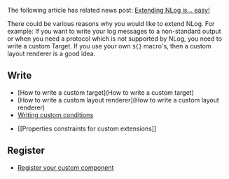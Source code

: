 The following article has related news post: [Extending NLog is... easy!](http://nlog-project.org/2015/06/30/extending-nlog-is-easy.html)

There could be various reasons why you would like to extend NLog. For example: If you want to write your log messages to a non-standard output or when you need a protocol which is not supported by NLog, you need to write a custom Target. If you use your own `${}` macro's, then a custom layout renderer is a good idea.  

## Write
-  [How to write a custom target](How to write a custom target)
-  [How to write a custom layout renderer](How to write a custom layout renderer)
- [Writing custom conditions](When-Filter#extensibility)
* [[Properties constraints for custom extensions]]

## Register

- [Register your custom component](Register-your-custom-component)

